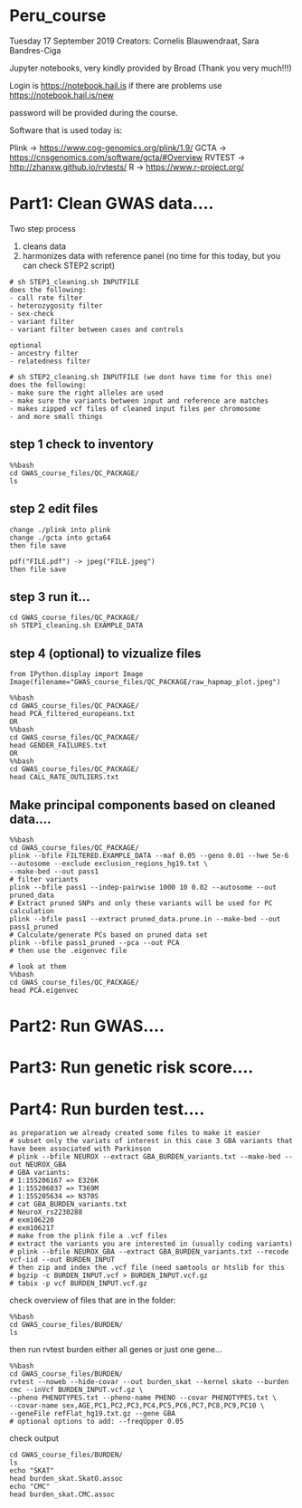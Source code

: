 # Peru_course
Tuesday 17 September 2019
Creators: Cornelis Blauwendraat, Sara Bandres-Ciga

Jupyter notebooks, very kindly provided by Broad (Thank you very much!!!)

Login is https://notebook.hail.is if there are problems use https://notebook.hail.is/new

password will be provided during the course.

Software that is used today is:

Plink -> https://www.cog-genomics.org/plink/1.9/
GCTA -> https://cnsgenomics.com/software/gcta/#Overview
RVTEST -> http://zhanxw.github.io/rvtests/
R -> https://www.r-project.org/

# Part1: Clean GWAS data....

Two step process
1) cleans data 
2) harmonizes data with reference panel (no time for this today, but you can check STEP2 script)

```
# sh STEP1_cleaning.sh INPUTFILE
does the following:
- call rate filter
- heterozygosity filter
- sex-check
- variant filter
- variant filter between cases and controls

optional
- ancestry filter
- relatedness filter

# sh STEP2_cleaning.sh INPUTFILE (we dont have time for this one)
does the following:
- make sure the right alleles are used
- make sure the variants between input and reference are matches
- makes zipped vcf files of cleaned input files per chromosome
- and more small things
```

## step 1 check to inventory
```
%%bash
cd GWAS_course_files/QC_PACKAGE/
ls
```
## step 2 edit files
```click and open STEP1_cleaning.sh and edit
change ./plink into plink
change ./gcta into gcta64
then file save
```

```click and open PCA_in_R.R and edit
pdf("FILE.pdf") -> jpeg("FILE.jpeg")
then file save
```

## step 3 run it...
```%%bash
cd GWAS_course_files/QC_PACKAGE/
sh STEP1_cleaning.sh EXAMPLE_DATA
```

## step 4 (optional) to vizualize files
``` check images:
from IPython.display import Image
Image(filename="GWAS_course_files/QC_PACKAGE/raw_hapmap_plot.jpeg")
```
``` check files:
%%bash
cd GWAS_course_files/QC_PACKAGE/
head PCA_filtered_europeans.txt
OR
%%bash
cd GWAS_course_files/QC_PACKAGE/
head GENDER_FAILURES.txt
OR
%%bash
cd GWAS_course_files/QC_PACKAGE/
head CALL_RATE_OUTLIERS.txt
```

## Make principal components based on cleaned data....

```
%%bash
cd GWAS_course_files/QC_PACKAGE/
plink --bfile FILTERED.EXAMPLE_DATA --maf 0.05 --geno 0.01 --hwe 5e-6 --autosome --exclude exclusion_regions_hg19.txt \
--make-bed --out pass1
# filter variants
plink --bfile pass1 --indep-pairwise 1000 10 0.02 --autosome --out pruned_data
# Extract pruned SNPs and only these variants will be used for PC calculation
plink --bfile pass1 --extract pruned_data.prune.in --make-bed --out pass1_pruned 
# Calculate/generate PCs based on pruned data set
plink --bfile pass1_pruned --pca --out PCA
# then use the .eigenvec file
```
```
# look at them
%%bash
cd GWAS_course_files/QC_PACKAGE/
head PCA.eigenvec
```

# Part2: Run GWAS....


# Part3: Run genetic risk score....


# Part4: Run burden test....

```
as preparation we already created some files to make it easier
# subset only the variats of interest in this case 3 GBA variants that have been associated with Parkinson
# plink --bfile NEUROX --extract GBA_BURDEN_variants.txt --make-bed --out NEUROX_GBA
# GBA variants:
# 1:155206167 => E326K 
# 1:155206037 => T369M
# 1:155205634 => N370S
# cat GBA_BURDEN_variants.txt
# NeuroX_rs2230288
# exm106220
# exm106217
# make from the plink file a .vcf files
# extract the variants you are interested in (usually coding variants)
# plink --bfile NEUROX_GBA --extract GBA_BURDEN_variants.txt --recode vcf-iid --out BURDEN_INPUT
# then zip and index the .vcf file (need samtools or htslib for this
# bgzip -c BURDEN_INPUT.vcf > BURDEN_INPUT.vcf.gz
# tabix -p vcf BURDEN_INPUT.vcf.gz
```

check overview of files that are in the folder:
```
%%bash
cd GWAS_course_files/BURDEN/
ls
```
then run rvtest burden either all genes or just one gene...
```
%%bash
cd GWAS_course_files/BURDEN/
rvtest --noweb --hide-covar --out burden_skat --kernel skato --burden cmc --inVcf BURDEN_INPUT.vcf.gz \
--pheno PHENOTYPES.txt --pheno-name PHENO --covar PHENOTYPES.txt \
--covar-name sex,AGE,PC1,PC2,PC3,PC4,PC5,PC6,PC7,PC8,PC9,PC10 \
--geneFile refFlat_hg19.txt.gz --gene GBA
# optional options to add: --freqUpper 0.05
```
check output
```%%bash
cd GWAS_course_files/BURDEN/
ls
echo "SKAT"
head burden_skat.SkatO.assoc
echo "CMC"
head burden_skat.CMC.assoc
```

